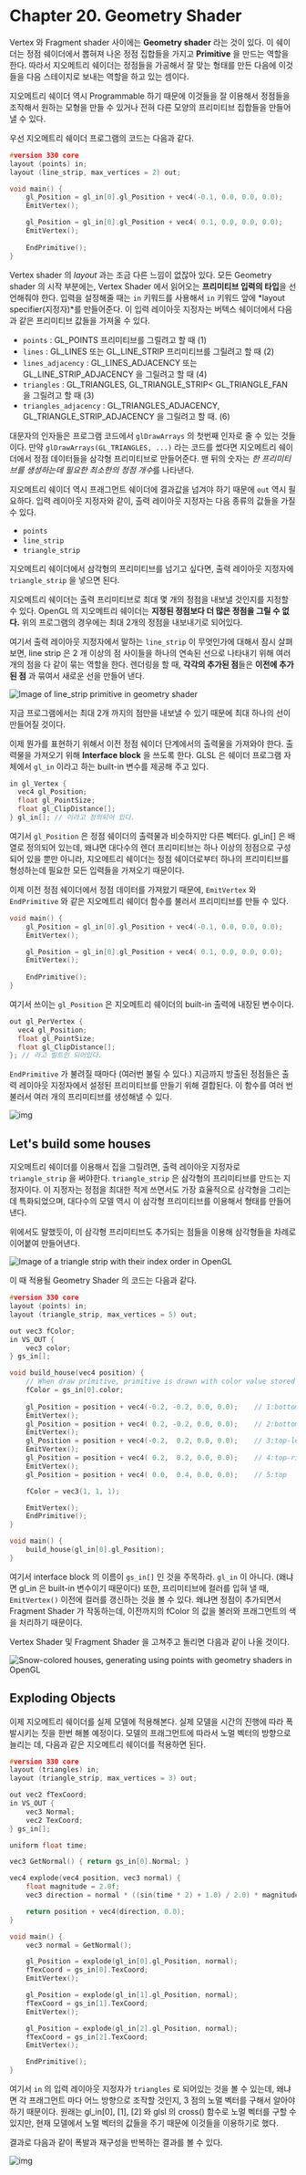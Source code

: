 # Chapter 20. Geometry Shader

Vertex 와 Fragment shader 사이에는 **Geometry shader** 라는 것이 있다. 이 쉐이더는 정점 쉐이더에서 뽑혀져 나온 정점 집합들을 가지고 **Primitive** 을 만드는 역할을 한다. 따라서 지오메트리 쉐이더는 정점들을 가공해서 잘 맞는 형태를 만든 다음에 이것들을 다음 스테이지로 보내는 역할을 하고 있는 셈이다.

지오메트리 쉐이더 역시 Programmable 하기 때문에 이것들을 잘 이용해서 정점들을 조작해서 원하는 모형을 만들 수 있거나 전혀 다른 모양의 프리미티브 집합들을 만들어 낼 수 있다.

우선 지오메트리 쉐이더 프로그램의 코드는 다음과 같다.

``` c++
#version 330 core
layout (points) in;
layout (line_strip, max_vertices = 2) out;

void main() {    
    gl_Position = gl_in[0].gl_Position + vec4(-0.1, 0.0, 0.0, 0.0); 
    EmitVertex();

    gl_Position = gl_in[0].gl_Position + vec4( 0.1, 0.0, 0.0, 0.0);
    EmitVertex();
    
    EndPrimitive();
}  
```

Vertex shader 의 *layout* 과는 조금 다른 느낌이 없잖아 있다. 모든 Geometry shader 의 시작 부분에는, Vertex Shader 에서 읽어오는 **프리미티브 입력의 타입**을 선언해줘야 한다. 입력을 설정해줄 때는 `in` 키워드를 사용해서 `in` 키워드 앞에 *layout specifier(지정자)*를 만들어준다. 이 입력 레이아웃 지정자는 버텍스 쉐이더에서 다음과 같은 프리미티브 값들을 가져올 수 있다.

* `points` : GL_POINTS 프리미티브를 그릴려고 할 때 (1)
* `lines` : GL_LINES 또는 GL_LINE_STRIP 프리미티브를 그릴려고 할 때 (2)
* `lines_adjacency` : GL_LINES_ADJACENCY 또는 GL_LINE_STRIP_ADJACENCY 을 그릴려고 할 때 (4)
* `triangles` : GL_TRIANGLES, GL_TRIANGLE_STRIP< GL_TRIANGLE_FAN 을 그릴려고 할 때 (3)
* `triangles_adjacency` : GL_TRIANGLES_ADJACENCY, GL_TRIANGLE_STRIP_ADJACENCY 을 그릴려고 할 때. (6)

대문자의 인자들은 프로그램 코드에서 `glDrawArrays` 의 첫번째 인자로 줄 수 있는 것들이다. 만약 `glDrawArrays(GL_TRIANGLES, ...)` 라는 코드를 썼다면 지오메트리 쉐이더에서 정점 데이터들을 삼각형 프리미티브로 만들어준다. 맨 뒤의 숫자는 *한 프리미티브를 생성하는데 필요한 최소한의 정점 개수*를 나타낸다.

지오메트리 쉐이더 역시 프래그먼트 쉐이더에 결과값을 넘겨야 하기 때문에 `out` 역시 필요하다. 입력 레이아웃 지정자와 같이, 출력 레이아웃 지정자는 다음 종류의 값들을 가질 수 있다.

* `points`
* `line_strip`
* `triangle_strip`

지오메트리 쉐이더에서 삼각형의 프리미티브를 넘기고 싶다면, 출력 레이아웃 지정자에 `triangle_strip` 을 넣으면 된다.

지오메트리 쉐이더는 출력 프리미티브로 최대 몇 개의 정점을 내보낼 것인지를 지정할 수 있다. OpenGL 의 지오메트리 쉐이더는 **지정된 정점보다 더 많은 정점을 그릴 수 없다.**  위의 프로그램의 경우에는 최대 2개의 정점을 내보내기로 되어있다.

여기서 출력 레이아웃 지정자에서 말하는 `line_strip` 이 무엇인가에 대해서 잠시 살펴보면, line strip 은 2 개 이상의 점 사이들을 하나의 연속된 선으로 나타내기 위해 여러 개의 점을 다 같이 묶는 역할을 한다. 렌더링을 할 때, **각각의 추가된 점**들은 **이전에 추가된 점** 과 묶여서 새로운 선을 만들어 낸다.

![Image of line_strip primitive in geometry shader](https://learnopengl.com/img/advanced/geometry_shader_line_strip.png)

지금 프로그램에서는 최대 2개 까지의 점만을 내보낼 수 있기 때문에 최대 하나의 선이 만들어질 것이다.

이제 뭔가를 표현하기 위해서 이전 정점 쉐이더 단계에서의 출력물을 가져와야 한다. 출력물을 가져오기 위해 **Interface block** 을 쓰도록 한다. GLSL 은 쉐이더 프로그램 자체에서 `gl_in` 이라고 하는 built-in 변수를 제공해 주고 있다.

``` c++
in gl_Vertex {
  vec4 gl_Position;
  float gl_PointSize;
  float gl_ClipDistance[];
} gl_in[]; // 이라고 정의되어 있다.
```

여기서 `gl_Position` 은 정점 쉐이더의 출력물과 비슷하지만 다른 벡터다. gl_in[] 은 배열로 정의되어 있는데, 왜냐면 대다수의 렌더 프리미티브는 하나 이상의 정점으로 구성되어 있을 뿐만 아니라, 지오메트리 쉐이더는 정점 쉐이더로부터 하나의 프리미티브를 형성하는데 필요한 모든 입력들을 가져오기 때문이다.

이제 이전 정점 쉐이더에서 정점 데이터를 가져왔기 때문에, `EmitVertex` 와 `EndPrimitive` 와 같은 지오메트리 쉐이더 함수를 불러서 프리미티브를 만들 수 있다. 

``` c++
void main() {    
    gl_Position = gl_in[0].gl_Position + vec4(-0.1, 0.0, 0.0, 0.0); 
    EmitVertex();

    gl_Position = gl_in[0].gl_Position + vec4( 0.1, 0.0, 0.0, 0.0);
    EmitVertex();
    
    EndPrimitive();
}    
```

여기서 쓰이는 `gl_Position` 은 지오메트리 쉐이더의 built-in 출력에 내장된 변수이다.

``` c++
out gl_PerVertex {
  vec4 gl_Position;
  float gl_PointSize;
  float gl_ClipDistance[];
}; // 라고 빌트인 되어있다.
```

`EndPrimitive` 가 불려질 때마다 (여러번 불릴 수 있다.) 지금까지 방출된 정점들은 출력 레이아웃 지정자에서 설정된 프리미티브를 만들기 위해 결합된다. 이 함수를 여러 번 불러서 여러 개의 프리미티브를 생성해낼 수 있다.

![img](20_normal1.png)

## Let's build some houses

지오메트리 쉐이더를 이용해서 집을 그릴려면, 출력 레이아웃 지정자로 `triangle_strip` 을 써야한다. `triangle_strip` 은 삼각형의 프리미티브를 만드는 지정자이다. 이 지정자는 정점을 최대한 적게 쓰면서도 가장 효율적으로 삼각형을 그리는데 특화되었으며, 대다수의 모델 역시 이 삼각형 프리미티브를 이용해서 형태를 만들어 낸다.

위에서도 말했듯이, 이 삼각형 프리미티브도 추가되는 점들을 이용해 삼각형들을 차례로 이어붙여 만들어낸다.

![Image of a triangle strip with their index order in OpenGL](https://learnopengl.com/img/advanced/geometry_shader_triangle_strip.png)

이 때 적용될 Geometry Shader 의 코드는 다음과 같다.

``` c++
#version 330 core
layout (points) in;
layout (triangle_strip, max_vertices = 5) out;

out vec3 fColor;
in VS_OUT {
	vec3 color;
} gs_in[];

void build_house(vec4 position) {    
	// When draw primitive, primitive is drawn with color value stored at this time.
	fColor = gs_in[0].color;
    
	gl_Position = position + vec4(-0.2, -0.2, 0.0, 0.0);    // 1:bottom-left
    EmitVertex();   
    gl_Position = position + vec4( 0.2, -0.2, 0.0, 0.0);    // 2:bottom-right
    EmitVertex();
    gl_Position = position + vec4(-0.2,  0.2, 0.0, 0.0);    // 3:top-left
    EmitVertex();
    gl_Position = position + vec4( 0.2,  0.2, 0.0, 0.0);    // 4:top-right
    EmitVertex();
    gl_Position = position + vec4( 0.0,  0.4, 0.0, 0.0);    // 5:top

	fColor = vec3(1, 1, 1);

    EmitVertex();
    EndPrimitive();
}

void main() {    
    build_house(gl_in[0].gl_Position);
}
```

여기서 interface block 의 이름이 `gs_in[]` 인 것을 주목하라. `gl_in` 이 아니다. (왜냐면 gl_in 은 built-in 변수이기 때문이다) 또한, 프리미티브에 컬러를 입혀 낼 때, `EmitVertex()` 이전에 컬러를 갱신하는 것을 볼 수 있다. 왜냐면 정점이 추가되면서 Fragment Shader 가 작동하는데, 이전까지의 fColor 의 값을 불러와 프래그먼트의 색을 처리하기 때문이다.

Vertex Shader 및 Fragment Shader 을 고쳐주고 돌리면 다음과 같이 나올 것이다.

![Snow-colored houses, generating using points with geometry shaders in OpenGL](https://learnopengl.com/img/advanced/geometry_shader_houses_snow.png)

## Exploding Objects

이제 지오메트리 쉐이더를 실제 모델에 적용해본다. 실제 모델을 시간의 진행에 따라 폭발시키는 짓을 한번 해볼 예정이다. 모델의 프래그먼트에 따라서 노멀 벡터의 방향으로 늘리는 데, 다음과 같은 지오메트리 쉐이더를 적용하면 된다.

``` c++
#version 330 core
layout (triangles) in;
layout (triangle_strip, max_vertices = 3) out;

out vec2 fTexCoord;
in VS_OUT {
	vec3 Normal;
	vec2 TexCoord;
} gs_in[];

uniform float time;

vec3 GetNormal() { return gs_in[0].Normal; }

vec4 explode(vec4 position, vec3 normal) {
	float magnitude = 2.0f;
	vec3 direction = normal * ((sin(time * 2) + 1.0) / 2.0) * magnitude;

	return position + vec4(direction, 0.0);
}

void main() {
	vec3 normal = GetNormal();

    gl_Position = explode(gl_in[0].gl_Position, normal);
    fTexCoord = gs_in[0].TexCoord;
    EmitVertex();

    gl_Position = explode(gl_in[1].gl_Position, normal);
    fTexCoord = gs_in[1].TexCoord;
    EmitVertex();

    gl_Position = explode(gl_in[2].gl_Position, normal);
    fTexCoord = gs_in[2].TexCoord;
    EmitVertex();

    EndPrimitive();
}
```

여기서 `in` 의 입력 레이아웃 지정자가 `triangles` 로 되어있는 것을 볼 수 있는데, 왜냐면 각 프래그먼트 마다 어느 방향으로 조작할 것인지, 3 점의 노멀 벡터를 구해서 알아야 하기 때문이다. 원래는 gl_in[0], [1], [2] 와 glsl 의 cross() 함수로 노멀 벡터를 구할 수 있지만, 현재 모델에서 노멀 벡터의 값들을 주기 때문에 이것들을 이용하기로 했다.

결과로 다음과 같이 폭발과 재구성을 반복하는 결과를 볼 수 있다.

![img](20_explode.gif)

